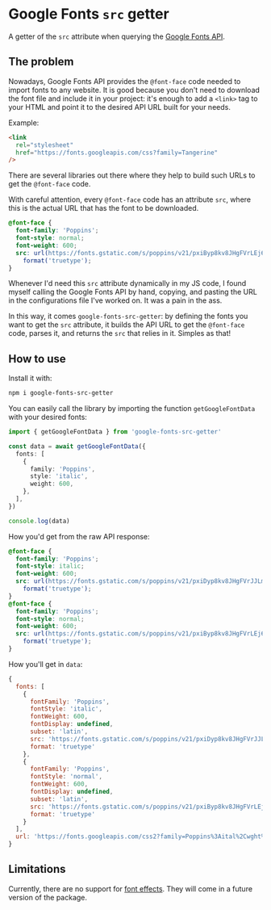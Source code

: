 # Google Fonts `src` getter

A getter of the `src` attribute when querying the [Google Fonts API](https://developers.google.com/fonts/docs/getting_started).

## The problem

Nowadays, Google Fonts API provides the `@font-face` code needed to import fonts to any website. It is good because
you don't need to download the font file and include it in your project: it's enough to add a `<link>` tag to your HTML
and point it to the desired API URL built for your needs.

Example:

```html
<link
  rel="stylesheet"
  href="https://fonts.googleapis.com/css?family=Tangerine"
/>
```

There are several libraries out there where they help to build such URLs to get the `@font-face` code.

With careful attention, every `@font-face` code has an attribute `src`, where this is the actual URL that has the font
to be downloaded.

```css
@font-face {
  font-family: 'Poppins';
  font-style: normal;
  font-weight: 600;
  src: url(https://fonts.gstatic.com/s/poppins/v21/pxiByp8kv8JHgFVrLEj6V1s.ttf)
    format('truetype');
}
```

Whenever I'd need this `src` attribute dynamically in my JS code, I found myself calling the Google Fonts API by hand,
copying, and pasting the URL in the configurations file I've worked on. It was a pain in the ass.

In this way, it comes `google-fonts-src-getter`: by defining the fonts you want to get the `src` attribute, it builds
the API URL to get the `@font-face` code, parses it, and returns the `src` that relies in it. Simples as that!

## How to use

Install it with:

```bash
npm i google-fonts-src-getter
```

You can easily call the library by importing the function `getGoogleFontData` with your desired fonts:

```ts
import { getGoogleFontData } from 'google-fonts-src-getter'

const data = await getGoogleFontData({
  fonts: [
    {
      family: 'Poppins',
      style: 'italic',
      weight: 600,
    },
  ],
})

console.log(data)
```

How you'd get from the raw API response:

```css
@font-face {
  font-family: 'Poppins';
  font-style: italic;
  font-weight: 600;
  src: url(https://fonts.gstatic.com/s/poppins/v21/pxiDyp8kv8JHgFVrJJLmr19lEA.ttf)
    format('truetype');
}
@font-face {
  font-family: 'Poppins';
  font-style: normal;
  font-weight: 600;
  src: url(https://fonts.gstatic.com/s/poppins/v21/pxiByp8kv8JHgFVrLEj6V1s.ttf)
    format('truetype');
}
```

How you'll get in `data`:

```js
{
  fonts: [
    {
      fontFamily: 'Poppins',
      fontStyle: 'italic',
      fontWeight: 600,
      fontDisplay: undefined,
      subset: 'latin',
      src: 'https://fonts.gstatic.com/s/poppins/v21/pxiDyp8kv8JHgFVrJJLmr19lEA.ttf',
      format: 'truetype'
    },
    {
      fontFamily: 'Poppins',
      fontStyle: 'normal',
      fontWeight: 600,
      fontDisplay: undefined,
      subset: 'latin',
      src: 'https://fonts.gstatic.com/s/poppins/v21/pxiByp8kv8JHgFVrLEj6V1s.ttf',
      format: 'truetype'
    }
  ],
  url: 'https://fonts.googleapis.com/css2?family=Poppins%3Aital%2Cwght%400%2C600%3B1%2C600'
}
```

## Limitations

Currently, there are no support for [font effects](https://developers.google.com/fonts/docs/getting_started#enabling_font_effects_beta).
They will come in a future version of the package.
